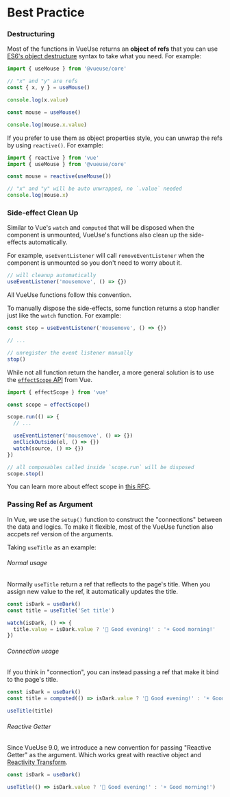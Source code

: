 # Best Practice

### Destructuring

Most of the functions in VueUse returns an **object of refs** that you can use [ES6's object destructure](https://developer.mozilla.org/en-US/docs/Web/JavaScript/Reference/Operators/Destructuring_assignment) syntax to take what you need. For example:

```ts
import { useMouse } from '@vueuse/core'

// "x" and "y" are refs
const { x, y } = useMouse()

console.log(x.value)

const mouse = useMouse()

console.log(mouse.x.value)
```

If you prefer to use them as object properties style, you can unwrap the refs by using `reactive()`. For example:

```ts
import { reactive } from 'vue'
import { useMouse } from '@vueuse/core'

const mouse = reactive(useMouse())

// "x" and "y" will be auto unwrapped, no `.value` needed
console.log(mouse.x)
```

### Side-effect Clean Up

Similar to Vue's `watch` and `computed` that will be disposed when the component is unmounted, VueUse's functions also clean up the side-effects automatically.

For example, `useEventListener` will call `removeEventListener` when the component is unmounted so you don't need to worry about it.

```ts
// will cleanup automatically
useEventListener('mousemove', () => {})
```

All VueUse functions follow this convention.

To manually dispose the side-effects, some function returns a stop handler just like the `watch` function. For example:

```ts
const stop = useEventListener('mousemove', () => {})

// ...

// unregister the event listener manually
stop()
```

While not all function return the handler, a more general solution is to use the [`effectScope` API](https://vuejs.org/api/reactivity-advanced.html#effectscope) from Vue.

```ts
import { effectScope } from 'vue'

const scope = effectScope()

scope.run(() => {
  // ...

  useEventListener('mousemove', () => {})
  onClickOutside(el, () => {})
  watch(source, () => {})
})

// all composables called inside `scope.run` will be disposed
scope.stop()
```

You can learn more about effect scope in [this RFC](https://github.com/vuejs/rfcs/blob/master/active-rfcs/0041-reactivity-effect-scope.md).

### Passing Ref as Argument

In Vue, we use the `setup()` function to construct the "connections" between the data and logics. To make it flexible, most of the VueUse function also accpets ref version of the arguments.

Taking `useTitle` as an example:

###### Normal usage

Normally `useTitle` return a ref that reflects to the page's title. When you assign new value to the ref, it automatically updates the title.

```ts
const isDark = useDark()
const title = useTitle('Set title')

watch(isDark, () => {
  title.value = isDark.value ? '🌙 Good evening!' : '☀️ Good morning!'
})
```

###### Connection usage

If you think in "connection", you can instead passing a ref that make it bind to the page's title.

```ts
const isDark = useDark()
const title = computed(() => isDark.value ? '🌙 Good evening!' : '☀️ Good morning!')

useTitle(title)
```

###### Reactive Getter

Since VueUse 9.0, we introduce a new convention for passing "Reactive Getter" as the argument. Which works great with reactive object and [Reactivity Transform](https://vuejs.org/guide/extras/reactivity-transform.html#reactivity-transform).

```ts
const isDark = useDark()

useTitle(() => isDark.value ? '🌙 Good evening!' : '☀️ Good morning!')
```
